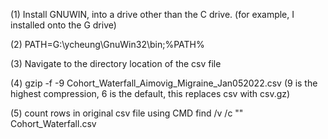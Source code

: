 (1) Install GNUWIN, into a drive other than the C drive. 
   (for example, I installed onto the G drive)

(2) PATH=G:\ycheung\GnuWin32\bin;%PATH%

(3) Navigate to the directory location of the csv file

(4) gzip -f -9 Cohort_Waterfall_Aimovig_Migraine_Jan052022.csv
   (9 is the highest compression, 6 is the default, this replaces csv with csv.gz)

(5) count rows in original csv file using CMD
    find /v /c "" Cohort_Waterfall.csv
